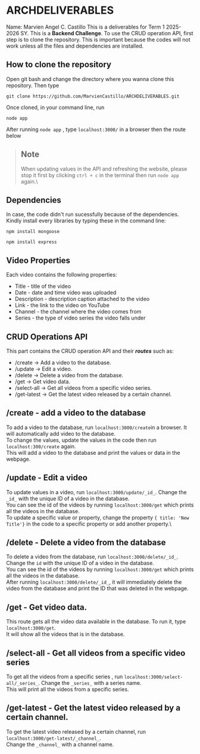 # ARCHDELIVERABLES

Name: Marvien Angel C. Castillo
This is a deliverables for Term 1 2025-2026 SY. This is a **Backend Challenge**.
To use the CRUD operation API, first step is to clone the repository. This is important because
the codes will not work unless all the files and dependencies are installed.

## How to clone the repository
Open git bash and change the directory where you wanna clone this repository. Then type
```
git clone https://github.com/MarvienCastillo/ARCHDELIVERABLES.git
```
Once cloned, in your command line, run 
```
node app
```
After running ```node app``` , type ```localhost:3000/``` in a browser then the route below
> ## Note
> When updating values in the API and refreshing the website, please stop it first by clicking ``` ctrl + c ``` in the terminal then run ```node app``` again.\

## Dependencies 
In case, the code didn't run sucessfully because of the dependencies. Kindly install every libraries by typing these in the command line:
```
npm install mongoose
```
```
npm install express
```
## Video Properties
Each video contains the following properties:
- Title - title of the video
- Date - date and time video was uploaded
- Description - description caption attached to the video
- Link - the link to the video on YouTube
- Channel - the channel where the video comes from
- Series - the type of video series the video falls under
## CRUD Operations API 
This part contains the CRUD operation API and their ***routes*** such as:
- /create -> Add a video to the database.
- /update -> Edit a video.
- /delete -> Delete a video from the database.
- /get -> Get video data.
- /select-all -> Get all videos from a specific video series.
- /get-latest -> Get the latest video released by a certain channel.
## /create - add a video to the database
To add a video to the database, run ```localhost:3000/create```in a browser. It will automatically add video to the database.\
To change the values, update the values in the code then run ```localhost:300/create``` again.\
This will add a video to the database and print the values or data in the webpage.
## /update - Edit a video
To update values in a video, run ```localhost:3000/update/_id_```. Change the ```_id_``` with the unique ID of a video in the database.\
You can see the id of the videos by running ```localhost:3000/get``` which prints all the videos in the database.\
To update a specific value or property, change the property ```{ title: 'New Title'}``` in the code to a specific property or add another property.\
## /delete - Delete a video from the database
To delete a video from the database, run ```localhost:3000/delete/_id_```. Change the ```id``` with the unique ID of a video in the database.\
You can see the id of the videos by running ```localhost:3000/get``` which prints all the videos in the database.\
After running ```localhost:3000/delete/_id_```, it will immediately delete the video from the database and print the ID that was deleted in the webpage.
## /get - Get video data.
This route gets all the video data available in the database. To run it, type ```localhost:3000/get```.\
It will show all the videos that is in the database.
## /select-all - Get all videos from a specific video series
To get all the videos from a specific series , run ```localhost:3000/select-all/_series_```. Change the ```_series_``` with a series name.\
This will print all the videos from a specific series.
## /get-latest - Get the latest video released by a certain channel.
To get the latest video released by a certain channel, run ```localhost:3000/get-latest/_channel_```.\
Change the ```_channel_``` with a channel name.








